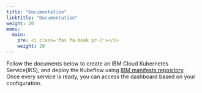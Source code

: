 ```yaml
---
title: "Documentation"
linkTitle: "Documentation"
weight: 20
menu:
  main:
    pre: <i class='fas fa-book pr-2'></i>
    weight: 20
---
```



Follow the documents below to create an IBM Cloud Kubernetes Service(IKS), and deploy the Kubeflow using [IBM manifests
repository](https://github.com/IBM/manifests/). Once every service is ready, you can access the dashboard based on your configuration. 